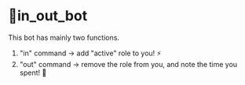 # 🤖in_out_bot
This bot has mainly two functions.

  1. "in" command -> add "active" role to you! ⚡️
  2. "out" command -> remove the role from you, and note the time you spent! 📝
